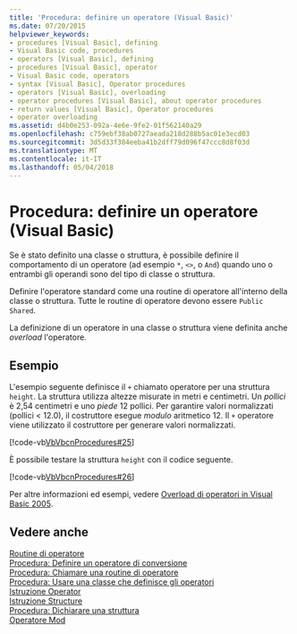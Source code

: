 ```yaml
---
title: 'Procedura: definire un operatore (Visual Basic)'
ms.date: 07/20/2015
helpviewer_keywords:
- procedures [Visual Basic], defining
- Visual Basic code, procedures
- operators [Visual Basic], defining
- procedures [Visual Basic], operator
- Visual Basic code, operators
- syntax [Visual Basic], Operator procedures
- operators [Visual Basic], overloading
- operator procedures [Visual Basic], about operator procedures
- return values [Visual Basic], Operator procedures
- operator overloading
ms.assetid: d4b0e253-092a-4e6e-9fe2-01f562140a29
ms.openlocfilehash: c759ebf38ab0727aeada218d288b5ac01e3ecd03
ms.sourcegitcommit: 3d5d33f384eeba41b2dff79d096f47ccc8d8f03d
ms.translationtype: MT
ms.contentlocale: it-IT
ms.lasthandoff: 05/04/2018
---
```

# <a name="how-to-define-an-operator-visual-basic"></a>Procedura: definire un operatore (Visual Basic)
Se è stato definito una classe o struttura, è possibile definire il comportamento di un operatore (ad esempio `*`, `<>`, o `And`) quando uno o entrambi gli operandi sono del tipo di classe o struttura.  
  
 Definire l'operatore standard come una routine di operatore all'interno della classe o struttura. Tutte le routine di operatore devono essere `Public` `Shared`.  
  
 La definizione di un operatore in una classe o struttura viene definita anche *overload* l'operatore.  
  
## <a name="example"></a>Esempio  
 L'esempio seguente definisce il `+` chiamato operatore per una struttura `height`. La struttura utilizza altezze misurate in metri e centimetri. Un *pollici* è 2,54 centimetri e uno *piede* 12 pollici. Per garantire valori normalizzati (pollici < 12.0), il costruttore esegue *modulo* aritmetico 12. Il `+` operatore viene utilizzato il costruttore per generare valori normalizzati.  
  
 [!code-vb[VbVbcnProcedures#25](./codesnippet/VisualBasic/how-to-define-an-operator_1.vb)]  
  
 È possibile testare la struttura `height` con il codice seguente.  
  
 [!code-vb[VbVbcnProcedures#26](./codesnippet/VisualBasic/how-to-define-an-operator_2.vb)]  
  
 Per altre informazioni ed esempi, vedere [Overload di operatori in Visual Basic 2005](http://go.microsoft.com/fwlink/?LinkId=101703).  
  
## <a name="see-also"></a>Vedere anche  
 [Routine di operatore](./operator-procedures.md)  
 [Procedura: Definire un operatore di conversione](./how-to-define-a-conversion-operator.md)  
 [Procedura: Chiamare una routine di operatore](./how-to-call-an-operator-procedure.md)  
 [Procedura: Usare una classe che definisce gli operatori](./how-to-use-a-class-that-defines-operators.md)  
 [Istruzione Operator](../../../../visual-basic/language-reference/statements/operator-statement.md)  
 [Istruzione Structure](../../../../visual-basic/language-reference/statements/structure-statement.md)  
 [Procedura: Dichiarare una struttura](../../../../visual-basic/programming-guide/language-features/data-types/how-to-declare-a-structure.md)  
 [Operatore Mod](../../../../visual-basic/language-reference/operators/mod-operator.md)
